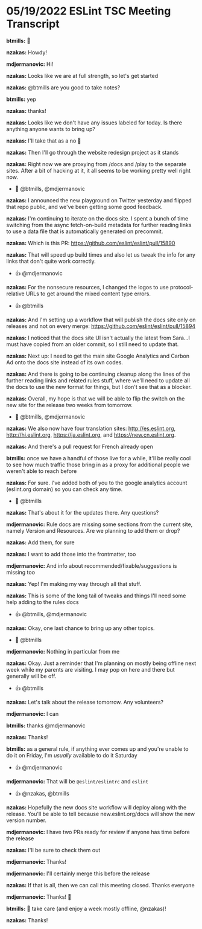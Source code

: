 # 05/19/2022 ESLint TSC Meeting Transcript

**btmills:** 👋

**nzakas:** Howdy!

**mdjermanovic:** Hi!

**nzakas:** Looks like we are at full strength, so let's get started

**nzakas:** @btmills are you good to take notes?

**btmills:** yep

**nzakas:** thanks!

**nzakas:** Looks like we don't have any issues labeled for today. Is there anything anyone wants to bring up?

**nzakas:** I'll take that as a no 🙂

**nzakas:** Then I'll go through the website redesign project as it stands

**nzakas:** Right now we are proxying from /docs and /play to the separate sites. After a bit of hacking at it, it all seems to be working pretty well right now.
 * 🎉 @btmills, @mdjermanovic

**nzakas:** I announced the new playground on Twitter yesterday and flipped that repo public, and we've been getting some good feedback.

**nzakas:** I'm continuing to iterate on the docs site. I spent a bunch of time switching from the async fetch-on-build metadata for further reading links to use a data file that is automatically generated on precommit.

**nzakas:** Which is this PR: https://github.com/eslint/eslint/pull/15890

**nzakas:** That will speed up build times and also let us tweak the info for any links that don't quite work correctly.
 * 👍 @mdjermanovic

**nzakas:** For the nonsecure resources, I changed the logos to use protocol-relative URLs to get around the mixed content type errors.
 * 👍 @btmills

**nzakas:** And I'm setting up a workflow that will publish the docs site only on releases and not on every merge: https://github.com/eslint/eslint/pull/15894

**nzakas:** I noticed that the docs site UI isn't actually the latest from Sara...I must have copied from an older commit, so I still need to update that.

**nzakas:** Next up: I need to get the main site Google Analytics and Carbon Ad onto the docs site instead of its own codes.

**nzakas:** And there is going to be continuing cleanup along the lines of the further reading links and related rules stuff, where we'll need to update all the docs to use the new format for things, but I don't see that as a blocker.

**nzakas:** Overall, my hope is that we will be able to flip the switch on the new site for the release two weeks from tomorrow.
 * 🎉 @btmills, @mdjermanovic

**nzakas:** We also now have four translation sites: http://es.eslint.org, http://hi.eslint.org, https://ja.eslint.org, and https://new.cn.eslint.org.

**nzakas:** And there's a pull request for French already open

**btmills:** once we have a handful of those live for a while, it'll be really cool to see how much traffic those bring in as a proxy for additional people we weren't able to reach before

**nzakas:** For sure. I've added both of you to the google analytics account (eslint.org domain) so you can check any time.
 * 🚀 @btmills

**nzakas:** That's about it for the updates there. Any questions?

**mdjermanovic:** Rule docs are missing some sections from the current site, namely Version and Resources. Are we planning to add them or drop?

**nzakas:** Add them, for sure

**nzakas:** I want to add those into the frontmatter, too

**mdjermanovic:** And info about recommended/fixable/suggestions is missing too

**nzakas:** Yep! I'm making my way through all that stuff.

**nzakas:** This is some of the long tail of tweaks and things I'll need some help adding to the rules docs
 * 👍 @btmills, @mdjermanovic

**nzakas:** Okay, one last chance to bring up any other topics.
 * 🦗 @btmills

**mdjermanovic:** Nothing in particular from me

**nzakas:** Okay. Just a reminder that I'm planning on mostly being offline next week while my parents are visiting. I may pop on here and there but generally will be off.
 * 👍 @btmills

**nzakas:** Let's talk about the release tomorrow. Any volunteers?

**mdjermanovic:** I can

**btmills:** thanks @mdjermanovic

**nzakas:** Thanks!

**btmills:** as a general rule, if anything ever comes up and you're unable to do it on Friday, I'm _usually_ available to do it Saturday
 * 👍 @mdjermanovic

**mdjermanovic:** That will be `@eslint/eslintrc` and `eslint`
 * 👍 @nzakas, @btmills

**nzakas:** Hopefully the new docs site workflow will deploy along with the release. You'll be able to tell because new.eslint.org/docs will show the new version number.

**mdjermanovic:** I have two PRs ready for review if anyone has time before the release

**nzakas:** I'll be sure to check them out

**mdjermanovic:** Thanks!

**mdjermanovic:** I'll certainly merge this before the release

**nzakas:** If that is all, then we can call this meeting closed. Thanks everyone

**mdjermanovic:** Thanks! 👋

**btmills:** 👋 take care (and enjoy a week mostly offline, @nzakas)!

**nzakas:** Thanks!
